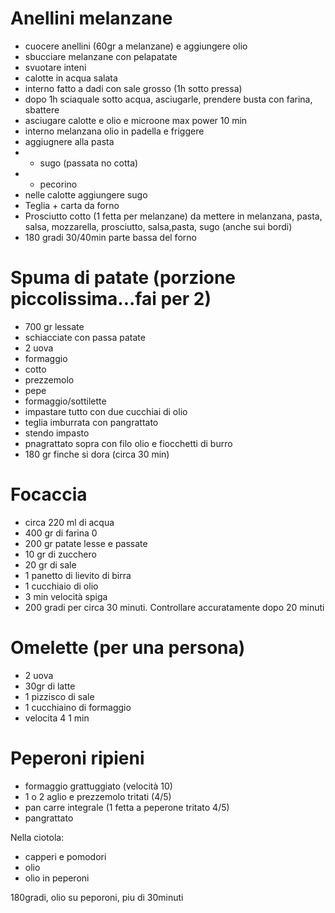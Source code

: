 # Anellini melanzane

- cuocere anellini (60gr a melanzane) e aggiungere olio
- sbucciare melanzane con pelapatate
- svuotare inteni
- calotte in acqua salata
- interno fatto a dadi con sale grosso (1h sotto pressa)
- dopo 1h sciaquale sotto acqua, asciugarle, prendere busta con farina, sbattere
- asciugare calotte e olio e microone max power 10 min
- interno melanzana olio in padella e friggere
- aggiugnere alla pasta
- + sugo (passata no cotta)
- + pecorino
- nelle calotte aggiungere sugo
- Teglia + carta da forno
- Prosciutto cotto (1 fetta per melanzane) da mettere in melanzana, pasta, salsa, mozzarella, prosciutto, salsa,pasta, sugo (anche sui bordi)
- 180 gradi 30/40min parte bassa del forno

# Spuma di patate (porzione piccolissima...fai per 2)

- 700 gr lessate
- schiacciate con passa patate
- 2 uova
- formaggio
- cotto
- prezzemolo
- pepe
- formaggio/sottilette
- impastare tutto con due cucchiai di olio
- teglia imburrata con pangrattato
- stendo impasto
- pnagrattato sopra con filo olio e fiocchetti di burro
- 180 gr finche si dora (circa 30 min)

# Focaccia

- circa 220 ml di acqua
- 400 gr di farina 0
- 200 gr patate lesse e passate
- 10 gr di zucchero
- 20 gr di sale
- 1 panetto di lievito di birra
- 1 cucchiaio di olio
- 3 min velocità spiga
- 200 gradi per circa 30 minuti. Controllare accuratamente dopo 20 minuti

# Omelette (per una persona)

- 2 uova
- 30gr di latte
- 1 pizzisco di sale
- 1 cucchiaino di formaggio
- velocita 4 1 min

# Peperoni ripieni

- formaggio grattuggiato (velocità 10)
- 1 o 2 aglio e prezzemolo tritati (4/5)
- pan carre integrale (1 fetta a peperone tritato 4/5)
- pangrattato

Nella ciotola:

- capperi e pomodori
- olio
- olio in peperoni

180gradi, olio su peporoni, piu di 30minuti



